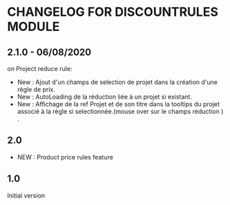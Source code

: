 # CHANGELOG FOR DISCOUNTRULES MODULE

## 2.1.0 - 06/08/2020
on  Project reduce rule:

- New : Ajout d'un champs de selection de projet dans la création d'une règle de prix.
- New : AutoLoading de la réduction liée à un projet si existant. 
- New : Affichage de la ref Projet et de son titre dans la tooltips du projet associé à la règle si selectionnée.(mouse over sur  le champs réduction )
.  

## 2.0
- NEW : Product price rules feature


## 1.0
Initial version
